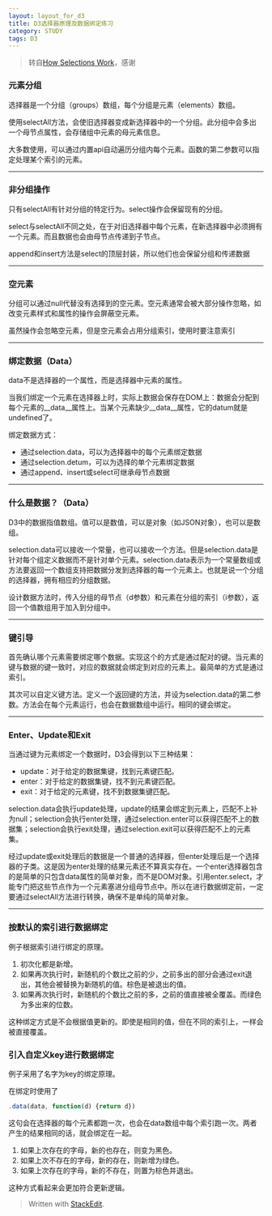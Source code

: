 ```yaml
---
layout: layout_for_d3
title: D3选择器原理及数据绑定练习
category: STUDY
tags: D3
---
```


>转自[How Selections Work](http://bost.ocks.org/mike/selection/)，感谢

### 元素分组

选择器是一个分组（groups）数组，每个分组是元素（elements）数组。

使用selectAll方法，会使旧选择器变成新选择器中的一个分组。此分组中会多出一个母节点属性，会存储组中元素的母元素信息。

大多数使用，可以通过内置api自动遍历分组内每个元素。函数的第二参数可以指定处理某个索引的元素。

---

### 非分组操作

只有selectAll有针对分组的特定行为。select操作会保留现有的分组。

select与selectAll不同之处，在于对旧选择器中每个元素，在新选择器中必须拥有一个元素。而且数据也会由母节点传递到子节点。

append和insert方法是select的顶层封装，所以他们也会保留分组和传递数据

<!-- excerpt -->

---

### 空元素

分组可以通过null代替没有选择到的空元素。空元素通常会被大部分操作忽略，如改变元素样式和属性的操作会屏蔽空元素。

虽然操作会忽略空元素，但是空元素会占用分组索引，使用时要注意索引

---

### 绑定数据（Data）

data不是选择器的一个属性，而是选择器中元素的属性。

当我们绑定一个元素在选择器上时，实际上数据会保存在DOM上：数据会分配到每个元素的__data__属性上。当某个元素缺少__data__属性，它的datum就是undefined了。

绑定数据方式：

*  通过selection.data，可以为选择器中的每个元素绑定数据
*  通过selection.detum，可以为选择的单个元素绑定数据
*  通过append、insert或select可继承母节点数据

---

### 什么是数据？（Data）

D3中的数据指值数组。值可以是数值，可以是对象（如JSON对象），也可以是数组。

selection.data可以接收一个常量，也可以接收一个方法。但是selection.data是针对每个组定义数据而不是针对单个元素。selection.data表示为一个常量数组或方法要返回一个数组支持把数据分发到选择器的每一个元素上。也就是说一个分组的选择器，拥有相应的分组数据。

设计数据方法时，传入分组的母节点（d参数）和元素在分组的索引（i参数），返回一个值数组用于加入到分组中。

---

### 键引导

首先确认哪个元素需要绑定哪个数据。实现这个的方式是通过配对的键。当元素的键与数据的键一致时，对应的数据就会绑定到对应的元素上。最简单的方式是通过索引。

其次可以自定义键方法。定义一个返回键的方法，并设为selection.data的第二参数。方法会在每个元素运行，也会在数据数组中运行。相同的键会绑定。

---

### Enter、Update和Exit

当通过键为元素绑定一个数据时，D3会得到以下三种结果：

*	update：对于给定的数据集键，找到元素键匹配。
*	enter：对于给定的数据集键，找不到元素键匹配。
*	exit：对于给定的元素键，找不到数据集键匹配。

selection.data会执行update处理，update的结果会绑定到元素上，匹配不上补为null；selection会执行enter处理，通过selection.enter可以获得匹配不上的数据集；selection会执行exit处理，通过selection.exit可以获得匹配不上的元素集。

经过update或exit处理后的数据是一个普通的选择器，但enter处理后是一个选择器的子类。这是因为enter处理的结果元素还不算真实存在。一个enter选择器包含的是简单的只包含data属性的简单对象，而不是DOM对象。引用enter.select，才能专门把这些节点作为一个元素塞进分组母节点中。所以在进行数据绑定前，一定要通过selectAll方法进行转换，确保不是单纯的简单对象。


---

### 按默认的索引进行数据绑定

例子根据索引进行绑定的原理。

<link rel="stylesheet" href="/assets/css/d3_data_binding/default.css">

<example1></example1>

1. 初次化都是新增。
2. 如果再次执行时，新随机的个数比之前的少，之前多出的部分会通过exit退出，其他会被替换为新随机的值。棕色是被退出的值。
3. 如果再次执行时，新随机的个数比之前的多，之前的值直接被全覆盖。而绿色为多出来的位数。

这种绑定方式是不会根据值更新的。即使是相同的值，但在不同的索引上，一样会被直接覆盖。

### 引入自定义key进行数据绑定

例子采用了名字为key的绑定原理。

<example2></example2>


在绑定时使用了

```javascript
.data(data, function(d) {return d})
```

这句会在选择器的每个元素都跑一次，也会在data数组中每个索引跑一次。两者产生的结果相同的话，就会绑定在一起。

1. 如果上次存在的字母，新的也存在，则变为黑色。
2. 如果上次不存在的字母，新的存在，则新增为绿色。
3. 如果上次存在的字母，新的不存在，则置为棕色并退出。

这种方式看起来会更加符合更新逻辑。

<example3></example3>
<script type="text/javascript" src="/assets/js/d3_data_binding/share.js"></script>

> Written with [StackEdit](https://stackedit.io/).
